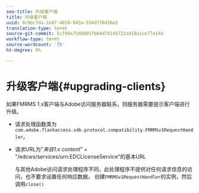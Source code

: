 ```yaml
---
seo-title: 升级客户端
title: 升级客户端
uuid: 9c9bc7da-2a97-4659-945a-554d778d30a3
translation-type: tm+mt
source-git-commit: 5cf90a75d8805fb64d7d145722ad10a1ce77a14d
workflow-type: tm+mt
source-wordcount: '75'
ht-degree: 0%

---
```



# 升级客户端{#upgrading-clients}

如果FMRMS 1.x客户端与Adobe访问服务器联系，则服务器需要提示客户端进行升级。

* 请求处理函数类为`com.adobe.flashaccess.sdk.protocol.compatibility.FMRMSv1RequestHandler`。
* 请求URL为&quot;*来自1.x content*&quot; + &quot;/edcws/services/urn:EDCLicenseService&quot;的基本URL

   与其他Adobe访问请求处理程序不同，此处理程序不提供对任何请求信息的访问，也不要求设置任何响应数据。 创建`FMRMSv1RequestHandler`的实例，然后调用`close()`